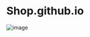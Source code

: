 # Shop.github.io
![image](https://user-images.githubusercontent.com/77134603/204718750-458a67e1-5a26-4d7a-81bb-dff168f8f55c.png)
